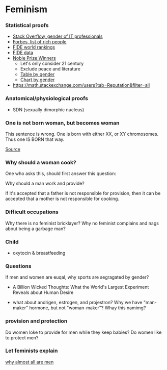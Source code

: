 # Feminism

### Statistical proofs

- [Stack Overflow, gender of IT professionals](https://insights.stackoverflow.com/survey/2021#section-demographics-gender)
- [Forbes, list of rich people](https://www.forbes.com/real-time-billionaires/)
- [FIDE world rankings](https://en.wikipedia.org/wiki/FIDE_world_rankings)
- [FIDE data](https://ratings.fide.com/rankings.phtml)
- [Noble Prize Winners](https://www.nobelprize.org/prizes/lists/all-nobel-prizes/)
  - Let's only consider 21 century
  - Exclude peace and literature
  - [Table by gender](https://stats.areppim.com/stats/stats_nobel_sexxcat.htm)
  - [Chart by gender](https://www.statista.com/chart/2805/nobel-prize-winners-by-gender/)
- https://math.stackexchange.com/users?tab=Reputation&filter=all

### Anatomical/physiological proofs

- SDN (sexually dimorphic nucleus)

### One is not born woman, but becomes woman

This sentence is wrong. One is born with either XX, or XY chromosomes. Thus one IS BORN that way.


[Source](https://en.wikipedia.org/wiki/The_Second_Sex)

### Why should a woman cook?

One who asks this, should first answer this question:   

Why should a man work and provide?

If it's accepted that a father is not responsible for provision, then it can be accepted that a mother is not responsible for cooking.

### Difficult occupations

Why there is no feminist bricklayer?
Why no feminist complains and nags about being a garbage man?

### Child

- oxytocin & breastfeeding

### Questions
If men and women are euqal, why sports are segragated by gender? 


- A Billion Wicked Thoughts: What the World's Largest Experiment Reveals about Human Desire

- what about andrigen, estrogen, and projestron? Why we have "man-maker" hormone, but not "woman-maker"? Whay this namimg?

### provision and protection
Do women loke to provide for men while they keep babies? Do women like to protect men?


### Let feminists explain
[why almost all are men](https://youtu.be/dZyxZzWjd9M)
